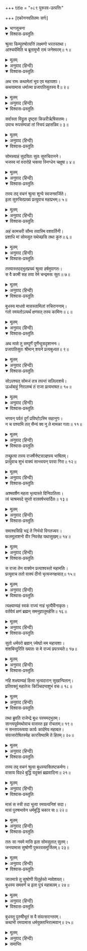 +++
title = "०८९ पुरूरव-उत्पत्तिः"

+++
[एकोननवतितमः सर्गः]



<details><summary>भागसूचना</summary>

89. बुध और इलाका समागम तथा पुरूरवाकी उत्पत्ति
</details>

<details open><summary>विश्वास-प्रस्तुतिः</summary>

श्रुत्वा किम्पुरुषोत्पत्तिं लक्ष्मणो भरतस्तथा।  
आश्चर्यमिति च ब्रूतामुभौ रामं जनेश्वरम्॥ १॥
</details>

<details><summary>मूलम्</summary>

श्रुत्वा किम्पुरुषोत्पत्तिं लक्ष्मणो भरतस्तथा।  
आश्चर्यमिति च ब्रूतामुभौ रामं जनेश्वरम्॥ १॥
</details>

<details><summary>अनुवाद (हिन्दी)</summary>

किंपुरुषजातिकी उत्पत्तिका यह प्रसंग सुनकर लक्ष्मण और भरत दोनोंने महाराज श्रीरामसे कहा—‘यह तो बड़े आश्चर्यकी बात है’॥ १॥
</details>

<details open><summary>विश्वास-प्रस्तुतिः</summary>

अथ रामः कथामेतां भूय एव महायशाः।  
कथयामास धर्मात्मा प्रजापतिसुतस्य वै॥ २॥
</details>

<details><summary>मूलम्</summary>

अथ रामः कथामेतां भूय एव महायशाः।  
कथयामास धर्मात्मा प्रजापतिसुतस्य वै॥ २॥
</details>

<details><summary>अनुवाद (हिन्दी)</summary>

तदनन्तर महायशस्वी धर्मात्मा श्रीरामने प्रजापति कर्दमके पुत्र इलकी इस कथाको फिर इस प्रकार कहना आरम्भ किया—॥ २॥
</details>

<details open><summary>विश्वास-प्रस्तुतिः</summary>

सर्वास्ता विद्रुता दृष्ट्वा किन्नरीर्ऋषिसत्तमः।  
उवाच रूपसम्पन्नां तां स्त्रियं प्रहसन्निव॥ ३॥
</details>

<details><summary>मूलम्</summary>

सर्वास्ता विद्रुता दृष्ट्वा किन्नरीर्ऋषिसत्तमः।  
उवाच रूपसम्पन्नां तां स्त्रियं प्रहसन्निव॥ ३॥
</details>

<details><summary>अनुवाद (हिन्दी)</summary>

‘वे सब किन्नरियाँ पर्वतके किनारे चली गयीं। यह देख मुनिश्रेष्ठ बुधने उस रूपवती स्त्रीसे हँसते हुए-से कहा—॥ ३॥
</details>

<details open><summary>विश्वास-प्रस्तुतिः</summary>

सोमस्याहं सुदयितः सुतः सुरुचिरानने।  
भजस्व मां वरारोहे भक्त्या स्निग्धेन चक्षुषा॥ ४॥
</details>

<details><summary>मूलम्</summary>

सोमस्याहं सुदयितः सुतः सुरुचिरानने।  
भजस्व मां वरारोहे भक्त्या स्निग्धेन चक्षुषा॥ ४॥
</details>

<details><summary>अनुवाद (हिन्दी)</summary>

‘‘सुमुखि! मैं सोमदेवताका परम प्रिय पुत्र हूँ। वरारोहे! मुझे अनुराग और स्नेहभरी दृष्टिसे देखकर अपनाओ’॥ ४॥
</details>

<details open><summary>विश्वास-प्रस्तुतिः</summary>

तस्य तद् वचनं श्रुत्वा शून्ये स्वजनवर्जिते।  
इला सुरुचिरप्रख्यं प्रत्युवाच महाप्रभम्॥ ५॥
</details>

<details><summary>मूलम्</summary>

तस्य तद् वचनं श्रुत्वा शून्ये स्वजनवर्जिते।  
इला सुरुचिरप्रख्यं प्रत्युवाच महाप्रभम्॥ ५॥
</details>

<details><summary>अनुवाद (हिन्दी)</summary>

‘स्वजनोंसे रहित उस सूने स्थानमें बुधकी यह बात सुनकर इला उन परम सुन्दर महातेजस्वी बुधसे इस प्रकार बोली—॥ ५॥
</details>

<details open><summary>विश्वास-प्रस्तुतिः</summary>

अहं कामचरी सौम्य तवास्मि वशवर्तिनी।  
प्रशाधि मां सोमसुत यथेच्छसि तथा कुरु॥ ६॥
</details>

<details><summary>मूलम्</summary>

अहं कामचरी सौम्य तवास्मि वशवर्तिनी।  
प्रशाधि मां सोमसुत यथेच्छसि तथा कुरु॥ ६॥
</details>

<details><summary>अनुवाद (हिन्दी)</summary>

‘‘सौम्य सोमकुमार! मैं अपनी इच्छाके अनुसार विचरनेवाली (स्वतन्त्र) हूँ, किंतु इस समय आपकी आज्ञाके अधीन हो रही हूँ; अतः मुझे उचित सेवाके लिये आदेश दीजिये और जैसी आपकी इच्छा हो, वैसा कीजिये’॥ ६॥
</details>

<details open><summary>विश्वास-प्रस्तुतिः</summary>

तस्यास्तदद्भुतप्रख्यं श्रुत्वा हर्षमुपागतः।  
स वै कामी सह तया रेमे चन्द्रमसः सुतः॥ ७॥
</details>

<details><summary>मूलम्</summary>

तस्यास्तदद्भुतप्रख्यं श्रुत्वा हर्षमुपागतः।  
स वै कामी सह तया रेमे चन्द्रमसः सुतः॥ ७॥
</details>

<details><summary>अनुवाद (हिन्दी)</summary>

‘इलाका यह अद्भुत वचन सुनकर कामासक्त सोमपुत्रको बड़ा हर्ष हुआ। वे उसके साथ रमण करने लगे॥ ७॥
</details>

<details open><summary>विश्वास-प्रस्तुतिः</summary>

बुधस्य माधवो मासस्तामिलां रुचिराननाम्।  
गतो रमयतोऽत्यर्थं क्षणवत् तस्य कामिनः॥ ८॥
</details>

<details><summary>मूलम्</summary>

बुधस्य माधवो मासस्तामिलां रुचिराननाम्।  
गतो रमयतोऽत्यर्थं क्षणवत् तस्य कामिनः॥ ८॥
</details>

<details><summary>अनुवाद (हिन्दी)</summary>

‘मनोहर मुखवाली इलाके साथ अतिशय रमण करनेवाले कामासक्त बुधका वैशाख मास एक क्षणके समान बीत गया॥ ८॥
</details>

<details open><summary>विश्वास-प्रस्तुतिः</summary>

अथ मासे तु सम्पूर्णे पूर्णेन्दुसदृशाननः।  
प्रजापतिसुतः श्रीमान् शयने प्रत्यबुध्यत॥ ९॥
</details>

<details><summary>मूलम्</summary>

अथ मासे तु सम्पूर्णे पूर्णेन्दुसदृशाननः।  
प्रजापतिसुतः श्रीमान् शयने प्रत्यबुध्यत॥ ९॥
</details>

<details><summary>अनुवाद (हिन्दी)</summary>

‘एक मास पूर्ण होनेपर पूर्ण चन्द्रमाके समान मनोहर मुखवाले प्रजापति-पुत्र श्रीमान् इल अपनी शय्यापर जाग उठे॥ ९॥
</details>

<details open><summary>विश्वास-प्रस्तुतिः</summary>

सोऽपश्यत् सोमजं तत्र तपन्तं सलिलाशये।  
ऊर्ध्वबाहुं निरालम्बं तं राजा प्रत्यभाषत॥ १०॥
</details>

<details><summary>मूलम्</summary>

सोऽपश्यत् सोमजं तत्र तपन्तं सलिलाशये।  
ऊर्ध्वबाहुं निरालम्बं तं राजा प्रत्यभाषत॥ १०॥
</details>

<details><summary>अनुवाद (हिन्दी)</summary>

‘उन्होंने देखा, सोमपुत्र बुध वहाँ जलाशयमें तप कर रहे हैं। उनकी भुजाएँ ऊपरको उठी हुई हैं और वे निराधार खड़े हैं। उस समय राजाने बुधसे पूछा—॥ १०॥
</details>

<details open><summary>विश्वास-प्रस्तुतिः</summary>

भगवन् पर्वतं दुर्गं प्रविष्टोऽस्मि सहानुगः।  
न च पश्यामि तत् सैन्यं क्व नु ते मामका गताः॥ ११॥
</details>

<details><summary>मूलम्</summary>

भगवन् पर्वतं दुर्गं प्रविष्टोऽस्मि सहानुगः।  
न च पश्यामि तत् सैन्यं क्व नु ते मामका गताः॥ ११॥
</details>

<details><summary>अनुवाद (हिन्दी)</summary>

‘‘भगवन्! मैं अपने सेवकोंके साथ दुर्गम पर्वतपर आ गया था, परंतु यहाँ मुझे अपनी वह सेना नहीं दिखायी देती है। पता नहीं, वे मेरे सैनिक कहाँ चले गये?’॥ ११॥
</details>

<details open><summary>विश्वास-प्रस्तुतिः</summary>

तच्छ्रुत्वा तस्य राजर्षेर्नष्टसञ्ज्ञस्य भाषितम्।  
प्रत्युवाच शुभं वाक्यं सान्त्वयन् परया गिरा॥ १२॥
</details>

<details><summary>मूलम्</summary>

तच्छ्रुत्वा तस्य राजर्षेर्नष्टसञ्ज्ञस्य भाषितम्।  
प्रत्युवाच शुभं वाक्यं सान्त्वयन् परया गिरा॥ १२॥
</details>

<details><summary>अनुवाद (हिन्दी)</summary>

‘राजर्षि इलकी स्त्रीत्व-प्राप्तिविषयक स्मृति नष्ट हो गयी थी। उनकी बात सुनकर बुध उत्तम वाणीद्वारा उन्हें सान्त्वना देते हुए यह शुभ वचन बोले—॥ १२॥
</details>

<details open><summary>विश्वास-प्रस्तुतिः</summary>

अश्मवर्षेण महता भृत्यास्ते विनिपातिताः।  
त्वं चाश्रमपदे सुप्तो वातवर्षभयार्दितः॥ १३॥
</details>

<details><summary>मूलम्</summary>

अश्मवर्षेण महता भृत्यास्ते विनिपातिताः।  
त्वं चाश्रमपदे सुप्तो वातवर्षभयार्दितः॥ १३॥
</details>

<details><summary>अनुवाद (हिन्दी)</summary>

‘‘राजन्! आपके सारे सेवक ओलोंकी भारी वर्षासे मारे गये। आप भी आँधी-पानीके भयसे पीड़ित हो इस आश्रममें आकर सो गये थे॥ १३॥
</details>

<details open><summary>विश्वास-प्रस्तुतिः</summary>

समाश्वसिहि भद्रं ते निर्भयो विगतज्वरः।  
फलमूलाशनो वीर निवसेह यथासुखम्॥ १४॥
</details>

<details><summary>मूलम्</summary>

समाश्वसिहि भद्रं ते निर्भयो विगतज्वरः।  
फलमूलाशनो वीर निवसेह यथासुखम्॥ १४॥
</details>

<details><summary>अनुवाद (हिन्दी)</summary>

‘‘वीर! अब आप धैर्य धारण करें। आपका कल्याण हो। आप निर्भय और निश्चिन्त होकर फल-मूलका आहार करते हुए यहाँ सुखपूर्वक निवास कीजिये’॥ १४॥
</details>

<details open><summary>विश्वास-प्रस्तुतिः</summary>

स राजा तेन वाक्येन प्रत्याश्वस्तो महामतिः।  
प्रत्युवाच ततो वाक्यं दीनो भृत्यजनक्षयात्॥ १५॥
</details>

<details><summary>मूलम्</summary>

स राजा तेन वाक्येन प्रत्याश्वस्तो महामतिः।  
प्रत्युवाच ततो वाक्यं दीनो भृत्यजनक्षयात्॥ १५॥
</details>

<details><summary>अनुवाद (हिन्दी)</summary>

‘बुधके इस वचनसे परम बुद्धिमान् राजा इलको बड़ा आश्वासन मिला, परंतु अपने सेवकोंके नष्ट होनेसे वे बहुत दुःखी थे; इसलिये उनसे इस प्रकार बोले—॥ १५॥
</details>

<details open><summary>विश्वास-प्रस्तुतिः</summary>

त्यक्ष्याम्यहं स्वकं राज्यं नाहं भृत्यैर्विनाकृतः।  
वर्तयेयं क्षणं ब्रह्मन् समनुज्ञातुमर्हसि॥ १६॥
</details>

<details><summary>मूलम्</summary>

त्यक्ष्याम्यहं स्वकं राज्यं नाहं भृत्यैर्विनाकृतः।  
वर्तयेयं क्षणं ब्रह्मन् समनुज्ञातुमर्हसि॥ १६॥
</details>

<details><summary>अनुवाद (हिन्दी)</summary>

‘‘ब्रह्मन्! मैं सेवकोंसे रहित हो जानेपर भी राज्यका परित्याग नहीं करूँगा। अब क्षणभर भी मुझसे यहाँ नहीं रहा जायगा; अतः मुझे जानेकी आज्ञा दीजिये॥ १६॥
</details>

<details open><summary>विश्वास-प्रस्तुतिः</summary>

सुतो धर्मपरो ब्रह्मन् ज्येष्ठो मम महायशाः।  
शशबिन्दुरिति ख्यातः स मे राज्यं प्रपत्स्यते॥ १७॥
</details>

<details><summary>मूलम्</summary>

सुतो धर्मपरो ब्रह्मन् ज्येष्ठो मम महायशाः।  
शशबिन्दुरिति ख्यातः स मे राज्यं प्रपत्स्यते॥ १७॥
</details>

<details><summary>अनुवाद (हिन्दी)</summary>

‘‘ब्रह्मन्! मेरे धर्मपरायण ज्येष्ठ पुत्र बड़े यशस्वी हैं। उनका नाम शशबिन्दु है। जब मैं वहाँ जाकर उनका अभिषेक करूँगा, तभी वे मेरा राज्य ग्रहण करेंगे॥ १७॥
</details>

<details open><summary>विश्वास-प्रस्तुतिः</summary>

नहि शक्ष्याम्यहं हित्वा भृत्यदारान् सुखान्वितान्।  
प्रतिवक्तुं महातेजः किञ्चिदप्यशुभं वचः॥ १८॥
</details>

<details><summary>मूलम्</summary>

नहि शक्ष्याम्यहं हित्वा भृत्यदारान् सुखान्वितान्।  
प्रतिवक्तुं महातेजः किञ्चिदप्यशुभं वचः॥ १८॥
</details>

<details><summary>अनुवाद (हिन्दी)</summary>

‘‘महातेजस्वी मुने! देशमें जो मेरे सेवक और स्त्री, पुत्र आदि परिवारके लोग सुखसे रह रहे हैं, उन सबको छोड़कर मैं यहाँ नहीं ठहर सकूँगा। अतः मुझसे ऐसी कोई अशुभ बात आप न कहें, जिससे स्वजनोंसे बिछुड़कर मुझे यहाँ दुःखपूर्वक रहनेके लिये विवश होना पड़े’॥ १८॥
</details>

<details open><summary>विश्वास-प्रस्तुतिः</summary>

तथा ब्रुवति राजेन्द्रे बुधः परममद्भुतम्।  
सान्त्वपूर्वमथोवाच वासस्त इह रोचताम्॥ १९॥  
न सन्तापस्त्वया कार्यः कार्दमेय महाबल।  
संवत्सरोषितस्येह कारयिष्यामि ते हितम्॥ २०॥
</details>

<details><summary>मूलम्</summary>

तथा ब्रुवति राजेन्द्रे बुधः परममद्भुतम्।  
सान्त्वपूर्वमथोवाच वासस्त इह रोचताम्॥ १९॥  
न सन्तापस्त्वया कार्यः कार्दमेय महाबल।  
संवत्सरोषितस्येह कारयिष्यामि ते हितम्॥ २०॥
</details>

<details><summary>अनुवाद (हिन्दी)</summary>

‘राजेन्द्र इलके ऐसा कहनेपर बुधने उन्हें सान्त्वना देते हुए अत्यन्त अद्भुत बात कही—‘राजन्! तुम प्रसन्नतापूर्वक यहाँ रहना स्वीकार करो। कर्दमके महाबली पुत्र! तुम्हें संताप नहीं करना चाहिये। जब तुम एक वर्षतक यहाँ निवास कर लोगे, तब मैं तुम्हारा हित साधन करूँगा’॥ १९-२०॥
</details>

<details open><summary>विश्वास-प्रस्तुतिः</summary>

तस्य तद् वचनं श्रुत्वा बुधस्याक्लिष्टकर्मणः।  
वासाय विदधे बुद्धिं यदुक्तं ब्रह्मवादिना॥ २१॥
</details>

<details><summary>मूलम्</summary>

तस्य तद् वचनं श्रुत्वा बुधस्याक्लिष्टकर्मणः।  
वासाय विदधे बुद्धिं यदुक्तं ब्रह्मवादिना॥ २१॥
</details>

<details><summary>अनुवाद (हिन्दी)</summary>

‘पुण्यकर्मा बुधका यह वचन सुनकर उन ब्रह्मवादी महात्माके कथनानुसार राजाने वहाँ रहनेका निश्चय किया॥ २१॥
</details>

<details open><summary>विश्वास-प्रस्तुतिः</summary>

मासं स स्त्री तदा भूत्वा रमयत्यनिशं सदा।  
मासं पुरुषभावेन धर्मबुद्धिं चकार सः॥ २२॥
</details>

<details><summary>मूलम्</summary>

मासं स स्त्री तदा भूत्वा रमयत्यनिशं सदा।  
मासं पुरुषभावेन धर्मबुद्धिं चकार सः॥ २२॥
</details>

<details><summary>अनुवाद (हिन्दी)</summary>

‘वे एक मासतक स्त्री होकर निरन्तर बुधके साथ रमण करते और फिर एक मासतक पुरुष होकर धर्मानुष्ठानमें मन लगाते थे॥ २२॥
</details>

<details open><summary>विश्वास-प्रस्तुतिः</summary>

ततः सा नवमे मासि इला सोमसुतात् सुतम्।  
जनयामास सुश्रोणी पुरूरवसमूर्जितम्॥ २३॥
</details>

<details><summary>मूलम्</summary>

ततः सा नवमे मासि इला सोमसुतात् सुतम्।  
जनयामास सुश्रोणी पुरूरवसमूर्जितम्॥ २३॥
</details>

<details><summary>अनुवाद (हिन्दी)</summary>

‘तदनन्तर नवें मासमें सुन्दरी इलाने सोमपुत्र बुधसे एक पुत्रको जन्म दिया, जो बड़ा ही तेजस्वी और बलवान् था। उसका नाम था पुरूरवा॥ २३॥
</details>

<details open><summary>विश्वास-प्रस्तुतिः</summary>

जातमात्रे तु सुश्रोणी पितुर्हस्ते न्यवेशयत्।  
बुधस्य समवर्णं च इला पुत्रं महाबलम्॥ २४॥
</details>

<details><summary>मूलम्</summary>

जातमात्रे तु सुश्रोणी पितुर्हस्ते न्यवेशयत्।  
बुधस्य समवर्णं च इला पुत्रं महाबलम्॥ २४॥
</details>

<details><summary>अनुवाद (हिन्दी)</summary>

‘उसके उस महाबली पुत्रकी अङ्गकान्ति बुधके ही समान थी। वह जन्म लेते ही उपनयनके योग्य अवस्थाका बालक हो गया, इसलिये सुन्दरी इलाने उसे पिताके हाथमें सौंप दिया॥ २४॥
</details>

<details open><summary>विश्वास-प्रस्तुतिः</summary>

बुधस्तु पुरुषीभूतं स वै संवत्सरान्तरम्।  
कथाभी रमयामास धर्मयुक्ताभिरात्मवान्॥ २५॥
</details>

<details><summary>मूलम्</summary>

बुधस्तु पुरुषीभूतं स वै संवत्सरान्तरम्।  
कथाभी रमयामास धर्मयुक्ताभिरात्मवान्॥ २५॥
</details>

<details><summary>अनुवाद (हिन्दी)</summary>

‘वर्ष पूरा होनेमें जितने मास शेष थे, उतने समयतक जब-जब राजा पुरुष होते थे, तब-तब मनको वशमें रखनेवाले बुध धर्मयुक्त कथाओंद्वारा उनका मनोरञ्जन करते थे’॥ २५॥
</details>

<details><summary>समाप्तिः</summary>

इत्यार्षे श्रीमद्रामायणे वाल्मीकीये आदिकाव्ये उत्तरकाण्डे एकोननवतितमः सर्गः॥ ८९॥  
इस प्रकार श्रीवाल्मीकिनिर्मित आर्षरामायण आदिकाव्यके उत्तरकाण्डमें नवासीवाँ सर्ग पूरा हुआ॥ ८९॥
</details>

